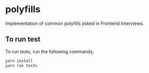 # polyfills

Implementation of common polyfills asked in Frontend Interviews.

## To run test

To run tests, run the following commands,

```bash
yarn install
yarn run tests
```
